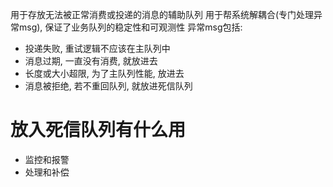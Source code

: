 用于存放无法被正常消费或投递的消息的辅助队列
用于帮系统解耦合(专门处理异常msg), 保证了业务队列的稳定性和可观测性
异常msg包括:
- 投递失败, 重试逻辑不应该在主队列中
- 消息过期, 一直没有消费, 就放进去
- 长度或大小超限, 为了主队列性能, 放进去
- 消息被拒绝, 若不重回队列, 就放进死信队列

# 放入死信队列有什么用
- 监控和报警
- 处理和补偿